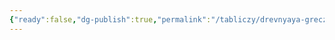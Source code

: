 ```yaml
---
{"ready":false,"dg-publish":true,"permalink":"/tabliczy/drevnyaya-grecziya/koloss-s-o-rodos/","dgPassFrontmatter":true}
---
```



